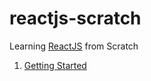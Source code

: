 # reactjs-scratch

Learning [ReactJS](https://reactjs.org) from Scratch

1. [Getting Started](docs/getting-started.md)